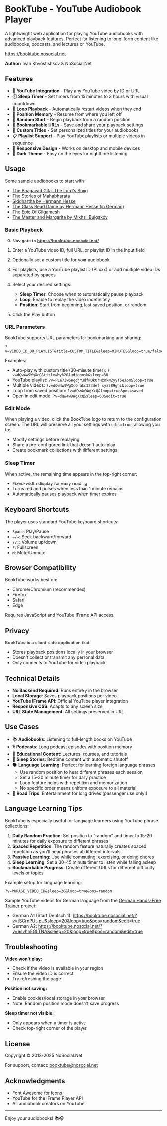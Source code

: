 # BookTube - YouTube Audiobook Player

A lightweight web application for playing YouTube audiobooks with advanced playback features. Perfect for listening to long-form content like audiobooks, podcasts, and lectures on YouTube.

https://booktube.nosocial.net

**Author:** Ivan Khvostishkov & NoSocial.Net

## Features

- 🎵 **YouTube Integration** - Play any YouTube video by ID or URL
- ⏱️ **Sleep Timer** - Set timers from 15 minutes to 3 hours with visual countdown
- 🔁 **Loop Playback** - Automatically restart videos when they end
- 📍 **Position Memory** - Resume from where you left off
- 🎲 **Random Start** - Begin playback from a random position
- 🔖 **Bookmarkable URLs** - Save and share your playback settings
- 📝 **Custom Titles** - Set personalized titles for your audiobooks
- 📋 **Playlist Support** - Play YouTube playlists or multiple videos in sequence
- 📱 **Responsive Design** - Works on desktop and mobile devices
- 🌙 **Dark Theme** - Easy on the eyes for nighttime listening

## Usage

Some sample audiobooks to start with:

* [The Bhagavad Gita, The Lord's Song](https://booktube.nosocial.net/?v=IIEJNUO1BoQ&sleep=15&loop=false&pos=saved&title=The+Bhagavad+Gita%2C+The+Lord%27s+Song&edit=true)
* [The Stories of Mahabharata](https://booktube.nosocial.net/?v=PLAQ6vzFKj_1uqRv3OCX-Elexz9C8vfENs&sleep=30&loop=false&pos=saved&title=The+Stories+of+Mahabharata&edit=true)
* [Siddhartha by Hermann Hesse](https://booktube.nosocial.net/?v=vS4ble0Uznk&sleep=30&loop=false&pos=saved&title=Siddhartha+By+Hermann+Hesse&edit=true)
* [The Glass Bead Game by Hermann Hesse (in German)](https://booktube.nosocial.net/?v=PLe7ZwSHgdjYJdfNOkOrHznkN2yyT5eJpm&sleep=30&loop=false&pos=saved&title=Das+Glasperlenspiel+von+Hermann+Hesse&edit=true)
* [The Epic Of Gilgamesh](https://booktube.nosocial.net/?v=X35eeaG9W98&sleep=30&loop=false&pos=saved&title=The+Epic+Of+Gilgamesh&edit=true)
* [The Master and Margarita by Mikhail Bulgakov](https://booktube.nosocial.net/?v=PL-lY2fdb59Of61NGdOmXUagd0f1B_RUXC&sleep=30&loop=false&pos=saved&title=The+Master+and+Margarita+by+Mikhail+Bulgakov&edit=true)

### Basic Playback

0. Navigate to https://booktube.nosocial.net/

1. Enter a YouTube video ID, full URL, or playlist ID in the input field
2. Optionally set a custom title for your audiobook
3. For playlists, use a YouTube playlist ID (PLxxx) or add multiple video IDs separated by spaces
4. Select your desired settings:
    - **Sleep Timer**: Choose when to automatically pause playback
    - **Loop**: Enable to replay the video indefinitely
    - **Position**: Start from beginning, last saved position, or random
5. Click the Play button

### URL Parameters

BookTube supports URL parameters for bookmarking and sharing:

```
?v=VIDEO_ID_OR_PLAYLIST&title=CUSTOM_TITLE&sleep=MINUTES&loop=true/false&pos=beginning/saved/random&edit=true/false
```

Examples:
- Auto-play with custom title (30-minute timer): `?v=dQw4w9WgXcQ&title=My%20Audiobook&sleep=30`
- YouTube playlist: `?v=PLe7ZwSHgdjYJdfNOkOrHznkN2yyT5eJpm&loop=true`
- Multiple videos: `?v=dQw4w9WgXcQ abc123def xyz789ghi&loop=true`
- Loop from saved position: `?v=dQw4w9WgXcQ&loop=true&pos=saved`
- Open in edit mode: `?v=dQw4w9WgXcQ&sleep=60&edit=true`

### Edit Mode

When playing a video, click the BookTube logo to return to the configuration screen. The URL will preserve all your settings with `edit=true`, allowing you to:
- Modify settings before replaying
- Share a pre-configured link that doesn't auto-play
- Create bookmark collections with different settings

### Sleep Timer

When active, the remaining time appears in the top-right corner:
- Fixed-width display for easy reading
- Turns red and pulses when less than 1 minute remains
- Automatically pauses playback when timer expires

## Keyboard Shortcuts

The player uses standard YouTube keyboard shortcuts:
- `Space`: Play/Pause
- `←/→`: Seek backward/forward
- `↑/↓`: Volume up/down
- `F`: Fullscreen
- `M`: Mute/Unmute

## Browser Compatibility

BookTube works best on:
- Chrome/Chromium (recommended)
- Firefox
- Safari
- Edge

Requires JavaScript and YouTube IFrame API access.

## Privacy

BookTube is a client-side application that:
- Stores playback positions locally in your browser
- Doesn't collect or transmit any personal data
- Only connects to YouTube for video playback

## Technical Details

- **No Backend Required**: Runs entirely in the browser
- **Local Storage**: Saves playback positions per video
- **YouTube IFrame API**: Official YouTube player integration
- **Responsive CSS**: Adapts to any screen size
- **URL State Management**: All settings preserved in URL

## Use Cases

- 📚 **Audiobooks**: Listening to full-length books on YouTube
- 🎙️ **Podcasts**: Long podcast episodes with position memory
- 📖 **Educational Content**: Lectures, courses, and tutorials
- 🛌 **Sleep Stories**: Bedtime content with automatic shutoff
- 🗣️ **Language Learning**: Perfect for learning foreign language phrases
    - Use random position to hear different phrases each session
    - Set a 15-30 minute timer for daily practice
    - Loop feature helps with repetition and memorization
    - No specific order means uniform exposure to all material
- 🚗 **Road Trips**: Entertainment for long drives (passenger use only!)

## Language Learning Tips

BookTube is especially useful for language learners using YouTube phrase collections:

1. **Daily Random Practice**: Set position to "random" and timer to 15-20 minutes for daily exposure to different phrases
2. **Spaced Repetition**: The random feature naturally creates spaced repetition as you'll hear phrases at different intervals
3. **Passive Learning**: Use while commuting, exercising, or doing chores
4. **Sleep Learning**: Set a 30-45 minute timer to listen while falling asleep
5. **Bookmarkable Progress**: Create different URLs for different difficulty levels or topics

Example setup for language learning:
```
?v=PHRASE_VIDEO_ID&sleep=20&loop=true&pos=random
```

Sample YouTube videos for German language from the [German Hands-Free Trainer](https://github.com/ivan-khvostishkov/german-a1-trainer) project:

* German A1 (Start Deutsch 1): https://booktube.nosocial.net/?v=tSCrnPUt-pU&sleep=20&loop=true&pos=random&edit=true
* German A2: https://booktube.nosocial.net/?v=esvhhEGLTNA&sleep=20&loop=true&pos=random&edit=true

## Troubleshooting

**Video won't play:**
- Check if the video is available in your region
- Ensure the video ID is correct
- Try refreshing the page

**Position not saving:**
- Enable cookies/local storage in your browser
- Note: Random position mode doesn't save progress

**Sleep timer not visible:**
- Only appears when a timer is active
- Check top-right corner of the player

## License

Copyright © 2013-2025 NoSocial.Net

For support, contact: booktube@nosocial.net

## Acknowledgments

- Font Awesome for icons
- YouTube for the IFrame Player API
- All audiobook creators on YouTube

---

Enjoy your audiobooks! 📚🎧
